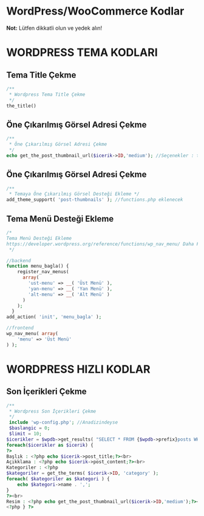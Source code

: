 # WordPress/WooCommerce Kodlar

**Not:** Lütfen dikkatli olun ve yedek alın!


# WORDPRESS TEMA KODLARI

## Tema Title Çekme

```php
/**
 * Wordpress Tema Title Çekme
 */
the_title()
```

## Öne Çıkarılmış Görsel Adresi Çekme

```php
/**
 * Öne Çıkarılmış Görsel Adresi Çekme
 */
echo get_the_post_thumbnail_url($icerik->ID,'medium'); //Seçenekler : thumbnail & full
```

## Öne Çıkarılmış Görsel Adresi Çekme

```php
/**
 * Temaya Öne Çıkarılmış Görsel Desteği Ekleme */
add_theme_support( 'post-thumbnails' ); //functions.php eklenecek
```

## Tema Menü Desteği Ekleme

```php
/*
Tema Menü Desteği Ekleme
https://developer.wordpress.org/reference/functions/wp_nav_menu/ Daha Fazla
 */

//backend
function menu_bagla() {
    register_nav_menus(
      array(
        'ust-menu' => __( 'Üst Menü' ),
        'yan-menu' => __( 'Yan Menü' ),
        'alt-menu' => __( 'Alt Menü' )
      )
    );
  }
add_action( 'init', 'menu_bagla' );

//frontend
wp_nav_menu( array(
    'menu' => 'Üst Menü'
) );

```


# WORDPRESS HIZLI KODLAR

## Son İçerikleri Çekme

```php
/**
 * Wordpress Son İçerikleri Çekme
 */
 include 'wp-config.php'; //Anadizindeyse
 $baslangic = 0;
 $limit = 10;
$icerikler = $wpdb->get_results( "SELECT * FROM {$wpdb->prefix}posts WHERE post_status = 'publish' LIMIT $baslangic, $limit" );
foreach($icerikler as $icerik) {
?>
Başlık : <?php echo $icerik->post_title;?><br>
Açıkklama : <?php echo $icerik->post_content;?><br>
Kategoriler : <?php 
$kategoriler = get_the_terms( $icerik->ID, 'category' );
foreach( $kategoriler as $kategori ) {
    echo $kategori->name . ',';
}
?><br>
Resim : <?php echo get_the_post_thumbnail_url($icerik->ID,'medium');?></br>
<?php } ?>
```

